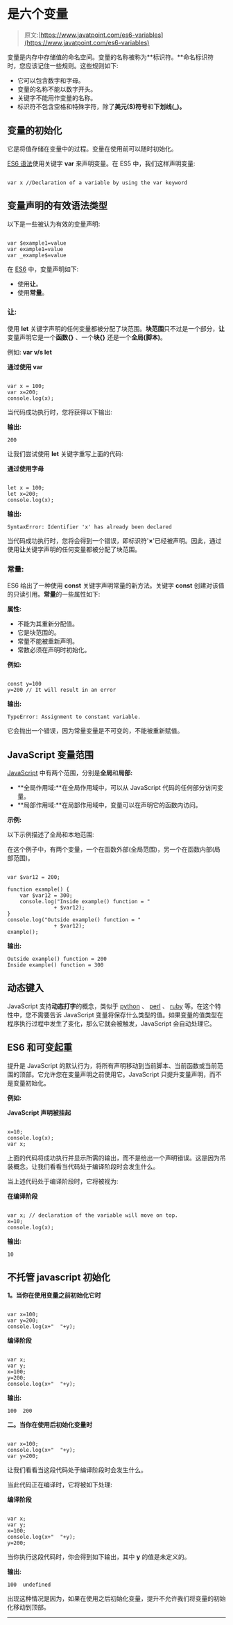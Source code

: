 # 是六个变量

> 原文:[https://www.javatpoint.com/es6-variables](https://www.javatpoint.com/es6-variables)

变量是内存中存储值的命名空间。变量的名称被称为**标识符。**命名标识符时，您应该记住一些规则。这些规则如下:

*   它可以包含数字和字母。
*   变量的名称不能以数字开头。
*   关键字不能用作变量的名称。
*   标识符不包含空格和特殊字符，除了**美元($)符号**和**下划线(_)。**

## 变量的初始化

它是将值存储在变量中的过程。变量在使用前可以随时初始化。

[ES6 语法](https://www.javatpoint.com/es6-syntax)使用关键字 **var** 来声明变量。在 ES5 中，我们这样声明变量:

```

var x //Declaration of a variable by using the var keyword 

```

## 变量声明的有效语法类型

以下是一些被认为有效的变量声明:

```

var $example1=value
var example1=value
var _example$=value

```

在 [ES6](https://www.javatpoint.com/es6) 中，变量声明如下:

*   使用**让**。
*   使用**常量**。

### 让:

使用 **let** 关键字声明的任何变量都被分配了块范围。**块范围**只不过是一个部分，**让**变量声明它是一个**函数{}** 、一个**块{}** 还是一个**全局(脚本)**。

例如: **var v/s let**

**通过使用 var**

```

var x = 100;
var x=200;
console.log(x);

```

当代码成功执行时，您将获得以下输出:

**输出:**

```
200

```

让我们尝试使用 **let** 关键字重写上面的代码:

**通过使用字母**

```

let x = 100;
let x=200;
console.log(x);

```

**输出:**

```
SyntaxError: Identifier 'x' has already been declared

```

当代码成功执行时，您将会得到一个错误，即标识符'**×**'已经被声明。因此，通过使用**让**关键字声明的任何变量都被分配了块范围。

### 常量:

ES6 给出了一种使用 **const** 关键字声明常量的新方法。关键字 **const** 创建对该值的只读引用。**常量**的一些属性如下:

**属性:**

*   不能为其重新分配值。
*   它是块范围的。
*   常量不能被重新声明。
*   常数必须在声明时初始化。

**例如:**

```

const y=100
y=200 // It will result in an error

```

**输出:**

```
TypeError: Assignment to constant variable.

```

它会抛出一个错误，因为常量变量是不可变的，不能被重新赋值。

## JavaScript 变量范围

[JavaScript](https://www.javatpoint.com/javascript-tutorial) 中有两个范围，分别是**全局**和**局部:**

*   **全局作用域:**在全局作用域中，可以从 JavaScript 代码的任何部分访问变量。
*   **局部作用域:**在局部作用域中，变量可以在声明它的函数内访问。

**示例:**

以下示例描述了全局和本地范围:

在这个例子中，有两个变量，一个在函数外部(全局范围)，另一个在函数内部(局部范围)。

```

var $var12 = 200; 

function example() {  
    var $var12 = 300; 
    console.log("Inside example() function = "
               + $var12); 
} 
console.log("Outside example() function = " 
               + $var12);
example(); 

```

**输出:**

```
Outside example() function = 200
Inside example() function = 300

```

## 动态键入

JavaScript 支持**动态打字**的概念，类似于 [python](https://www.javatpoint.com/python-tutorial) 、 [perl](https://www.javatpoint.com/perl-tutorial) 、 [ruby](https://www.javatpoint.com/ruby-tutorial) 等。在这个特性中，您不需要告诉 JavaScript 变量将保存什么类型的值。如果变量的值类型在程序执行过程中发生了变化，那么它就会被触发，JavaScript 会自动处理它。

## ES6 和可变起重

提升是 JavaScript 的默认行为，将所有声明移动到当前脚本、当前函数或当前范围的顶部。它允许您在变量声明之前使用它。JavaScript 只提升变量声明，而不是变量初始化。

**例如:**

**JavaScript 声明被挂起**

```

x=10;
console.log(x);
var x;

```

上面的代码将成功执行并显示所需的输出，而不是给出一个声明错误。这是因为吊装概念。让我们看看当代码处于编译阶段时会发生什么。

当上述代码处于编译阶段时，它将被视为:

**在编译阶段**

```

var x; // declaration of the variable will move on top.
x=10;
console.log(x);

```

**输出:**

```
10

```

## 不托管 javascript 初始化

**1。当你在使用变量之前初始化它时**

```

var x=100;
var y=200;
console.log(x+"  "+y);

```

**编译阶段**

```

var x;
var y;
x=100;
y=200;
console.log(x+"  "+y);

```

**输出:**

```
100  200

```

**二。当你在使用后初始化变量时**

```

var x=100;
console.log(x+"  "+y);
var y=200;

```

让我们看看当这段代码处于编译阶段时会发生什么。

当此代码正在编译时，它将被如下处理:

**编译阶段**

```

var x;
var y;
x=100;
console.log(x+"  "+y);
y=200;

```

当你执行这段代码时，你会得到如下输出，其中 **y** 的值是未定义的。

**输出:**

```
100  undefined

```

出现这种情况是因为，如果在使用之后初始化变量，提升不允许我们将变量的初始化移动到顶部。

* * *
